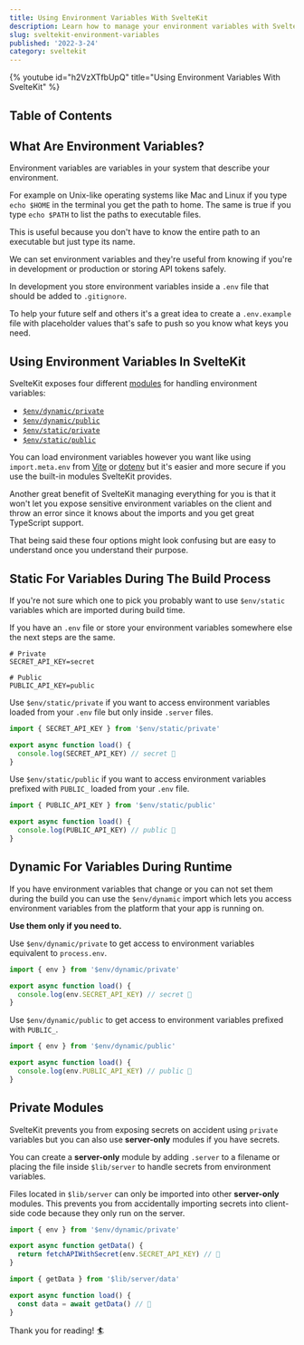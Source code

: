 ```yaml
---
title: Using Environment Variables With SvelteKit
description: Learn how to manage your environment variables with SvelteKit.
slug: sveltekit-environment-variables
published: '2022-3-24'
category: sveltekit
---
```


{% youtube id="h2VzXTfbUpQ" title="Using Environment Variables With SvelteKit" %}

## Table of Contents

## What Are Environment Variables?

Environment variables are variables in your system that describe your environment.

For example on Unix-like operating systems like Mac and Linux if you type `echo $HOME` in the terminal you get the path to home. The same is true if you type `echo $PATH` to list the paths to executable files.

This is useful because you don't have to know the entire path to an executable but just type its name.

We can set environment variables and they're useful from knowing if you're in development or production or storing API tokens safely.

In development you store environment variables inside a `.env` file that should be added to `.gitignore`.

To help your future self and others it's a great idea to create a `.env.example` file with placeholder values that's safe to push so you know what keys you need.

## Using Environment Variables In SvelteKit

SvelteKit exposes four different [modules](https://kit.svelte.dev/docs/modules) for handling environment variables:

- [`$env/dynamic/private`](https://kit.svelte.dev/docs/modules)
- [`$env/dynamic/public`](https://kit.svelte.dev/docs/modules)
- [`$env/static/private`](https://kit.svelte.dev/docs/modules)
- [`$env/static/public`](https://kit.svelte.dev/docs/modules)

You can load environment variables however you want like using `import.meta.env` from [Vite](https://vitejs.dev/guide/env-and-mode.html#env-variables) or [dotenv](https://github.com/motdotla/dotenv) but it's easier and more secure if you use the built-in modules SvelteKit provides.

Another great benefit of SvelteKit managing everything for you is that it won't let you expose sensitive environment variables on the client and throw an error since it knows about the imports and you get great TypeScript support.

That being said these four options might look confusing but are easy to understand once you understand their purpose.

## Static For Variables During The Build Process

If you're not sure which one to pick you probably want to use `$env/static` variables which are imported during build time.

If you have an `.env` file or store your environment variables somewhere else the next steps are the same.

```text:.env showLineNumbers
# Private
SECRET_API_KEY=secret

# Public
PUBLIC_API_KEY=public
```

Use `$env/static/private` if you want to access environment variables loaded from your `.env` file but only inside `.server` files.

```ts:+page.server.ts showLineNumbers
import { SECRET_API_KEY } from '$env/static/private'

export async function load() {
  console.log(SECRET_API_KEY) // secret 🤫
}
```

Use `$env/static/public` if you want to access environment variables prefixed with `PUBLIC_` loaded from your `.env` file.

```ts:+page.ts showLineNumbers
import { PUBLIC_API_KEY } from '$env/static/public'

export async function load() {
  console.log(PUBLIC_API_KEY) // public 📣
}
```

## Dynamic For Variables During Runtime

If you have environment variables that change or you can not set them during the build you can use the `$env/dynamic` import which lets you access environment variables from the platform that your app is running on.

**Use them only if you need to.**

Use `$env/dynamic/private` to get access to environment variables equivalent to `process.env`.

```ts:+page.server.ts showLineNumbers
import { env } from '$env/dynamic/private'

export async function load() {
  console.log(env.SECRET_API_KEY) // secret 🤫
}
```

Use `$env/dynamic/public` to get access to environment variables prefixed with `PUBLIC_`.

```ts:+page.ts showLineNumbers
import { env } from '$env/dynamic/public'

export async function load() {
  console.log(env.PUBLIC_API_KEY) // public 📣
}
```

## Private Modules

SvelteKit prevents you from exposing secrets on accident using `private` variables but you can also use **server-only** modules if you have secrets.

You can create a **server-only** module by adding `.server` to a filename or placing the file inside `$lib/server` to handle secrets from environment variables.

Files located in `$lib/server` can only be imported into other **server-only** modules. This prevents you from accidentally importing secrets into client-side code because they only run on the server.


```ts:lib/server/data.ts showLineNumbers
import { env } from '$env/dynamic/private'

export async function getData() {
  return fetchAPIWithSecret(env.SECRET_API_KEY) // 🤫
}
```

```ts:+page.server.ts showLineNumbers
import { getData } from '$lib/server/data'

export async function load() {
  const data = await getData() // 📣
}
```

Thank you for reading! 🏄️
